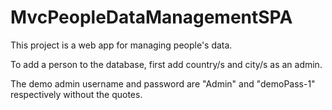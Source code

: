 # MvcPeopleDataManagementSPA


This project is a web app for managing people's data.

To add a person to the database, first add country/s and city/s as an admin.

The demo admin username and password are "Admin" and "demoPass-1" respectively without the quotes.
